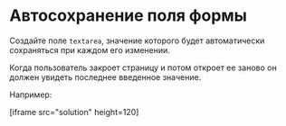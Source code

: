 
# Автосохранение поля формы

Создайте поле `textarea`, значение которого будет автоматически сохраняться при каждом его изменении.

Когда пользователь закроет страницу и потом откроет ее заново он должен увидеть последнее введенное значение.

Например:

[iframe src="solution" height=120]
